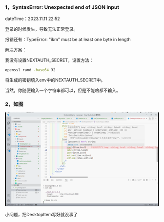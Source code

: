 ### 1，SyntaxError: Unexpected end of JSON input

dateTime：2023.11.11 22:52

登录的时候发生，导致无法正常登录。

报错还有：TypeError: "ikm" must be at least one byte in length

解决方案：

我没有设置NEXTAUTH_SECRET，设置方法：

```sh
openssl rand -base64 32
```

将生成的密钥填入env中的NEXTAUTH_SECRET中。

当然，你随便输入一个字符串都可以，但是不能啥都不输入。

### 2，如图

![image-20231112103044095](https://raw.githubusercontent.com/mlhiter/typora-images/master/202311121031557.png)

小问题，把DesktopItem写好就没事了